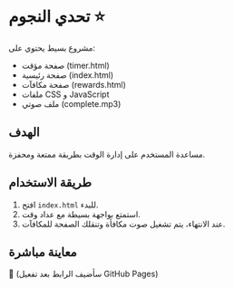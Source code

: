 # تحدي النجوم ⭐

مشروع بسيط يحتوي على:
- صفحة مؤقت (timer.html)
- صفحة رئيسية (index.html)
- صفحة مكافآت (rewards.html)
- ملفات CSS و JavaScript
- ملف صوتي (complete.mp3)

## الهدف
مساعدة المستخدم على إدارة الوقت بطريقة ممتعة ومحفزة.

## طريقة الاستخدام
1. افتح `index.html` للبدء.
2. استمتع بواجهة بسيطة مع عداد وقت.
3. عند الانتهاء، يتم تشغيل صوت مكافأة وتنقلك الصفحة للمكافآت.

## معاينة مباشرة
🔗 (سأضيف الرابط بعد تفعيل GitHub Pages)
